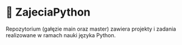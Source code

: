 # 📌 ZajeciaPython

Repozytorium (gałęzie main oraz master) zawiera projekty i zadania realizowane w ramach nauki języka Python.  

